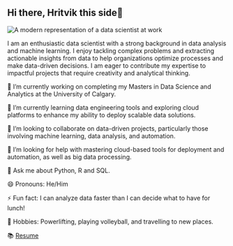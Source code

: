 ## Hi there, Hritvik this side👋

![A modern representation of a data scientist at work](https://raw.githubusercontent.com/Hritvik-gaind/Hritvik-gaind/refs/heads/main/DALL%C2%B7E%202024-12-17%2017.59.38%20-%20A%20modern%20representation%20of%20a%20data%20scientist%20at%20work%2C%20featuring%20a%20person%20analyzing%20data%20on%20multiple%20monitors%20showing%20graphs%2C%20machine%20learning%20models%2C%20a.webp)


I am an enthusiastic data scientist with a strong background in data analysis and machine learning. I enjoy tackling complex problems and extracting actionable insights from data to help organizations optimize processes and make data-driven decisions. I am eager to contribute my expertise to impactful projects that require creativity and analytical thinking.

🔭 I’m currently working on completing my Masters in Data Science and Analytics at the University of Calgary.

🌱 I’m currently learning data engineering tools and exploring cloud platforms to enhance my ability to deploy scalable data solutions.

👯 I’m looking to collaborate on data-driven projects, particularly those involving machine learning, data analysis, and automation.

🙋 I’m looking for help with mastering cloud-based tools for deployment and automation, as well as big data processing.

💬 Ask me about Python, R and SQL.

😄 Pronouns: He/Him

⚡ Fun fact: I can analyze data faster than I can decide what to have for lunch!

🏃 Hobbies: Powerlifting, playing volleyball, and travelling to new places.

📚 [Resume](https://docs.google.com/document/d/1UqrDu_oBi8upusbDUXeyxKLEuQufXURZZwUNlGGbqjU/edit?tab=t.0)
